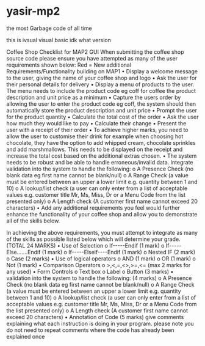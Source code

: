 # yasir-mp2
the most Garbage code of all time

this is ivsual visual basic idk what version


Coffee Shop Checklist for MAP2 GUI
When submitting the coffee shop source code please ensure you have attempted as many of the user requirements shown below:
Red = New additional Requirements/Functionality building on MAP1
•	Display a welcome message to the user, giving the name of your coffee shop and logo
•	Ask the user for their personal details for delivery
•	Display a menu of products to the user. The menu needs to include the product code eg coff for coffee the product description and unit price as a minimum
•	Capture the users order by allowing the user to enter the product code eg coff, the system should then automatically store the product description and unit price
•	Prompt the user for the product quantity 
•	Calculate the total cost of the order 
•	Ask the user how much they would like to pay
•	Calculate their change 
•	Present the user with a receipt of their order
•	To achieve higher marks, you need to allow the user to customise their drink for example when choosing hot chocolate, they have the option to add whipped cream, chocolate sprinkles and add marshmallows. This needs to be displayed on the receipt and increase the total cost based on the additional extras chosen.
•	The system needs to be robust and be able to handle erroneous/invalid data. Integrate validation into the system to handle the following:
o	A Presence Check (no blank data eg first name cannot be blank/null)
o	A Range Check (a value must be entered between an upper a lower limit e.g. quantity between 1 and 10)
o	A lookup/list check (a user can only enter from a list of acceptable values e.g. customer title Mr, Ms, Miss, Dr or a Menu Code from the list presented only)
o	A Length check (A customer first name cannot exceed 20 characters)
•	Add any additional requirements you feel would further enhance the functionality of your coffee shop and allow you to demonstrate all of the skills below. 

In achieving the above requirements, you must attempt to integrate as many of the skills as possible listed below which will determine your grade.
(TOTAL 24 MARKS)
•	Use of Selection
o	If-----Endif (1 mark)
o	If-----Else…….Endif (1 mark)
o	If-----Elseif----Endif (1 mark)
o	Nested IF (2 mark)
o	Case (2 marks)
•	Use of logical operators
o	AND (1 mark)
o	OR (1 mark)
o	Not (1 mark) 
•	Comparison Operators
o	>,<,=,<>,>=,<=  (max 2 marks for any used)
•	Form Controls
o	Text box
o	Label 
o	Button (3 marks)
•	validation into the system to handle the following: (4 marks)
o	A Presence Check (no blank data eg first name cannot be blank/null)
o	A Range Check (a value must be entered between an upper a lower limit e.g. quantity between 1 and 10)
o	A lookup/list check (a user can only enter from a list of acceptable values e.g. customer title Mr, Ms, Miss, Dr or a Menu Code from the list presented only)
o	A Length check (A customer first name cannot exceed 20 characters)
•	Annotation of Code (5 marks) give comments explaining what each instruction is doing in your program. please note you do not need to repeat comments where the code has already been explained once
